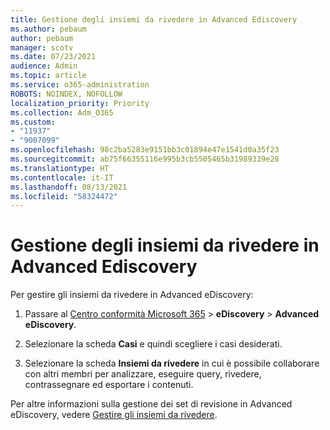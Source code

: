 ```yaml
---
title: Gestione degli insiemi da rivedere in Advanced Ediscovery
ms.author: pebaum
author: pebaum
manager: scotv
ms.date: 07/23/2021
audience: Admin
ms.topic: article
ms.service: o365-administration
ROBOTS: NOINDEX, NOFOLLOW
localization_priority: Priority
ms.collection: Adm_O365
ms.custom:
- "11937"
- "9007099"
ms.openlocfilehash: 98c2ba5283e9151bb3c01894e47e1541d0a35f23
ms.sourcegitcommit: ab75f66355116e995b3cb5505465b31989339e28
ms.translationtype: HT
ms.contentlocale: it-IT
ms.lasthandoff: 08/13/2021
ms.locfileid: "58324472"
---
```

# <a name="managing-review-dets-in-advanced-ediscovery"></a>Gestione degli insiemi da rivedere in Advanced Ediscovery

Per gestire gli insiemi da rivedere in Advanced eDiscovery:

1. Passare al [Centro conformità Microsoft 365](https://compliance.microsoft.com/) > **eDiscovery** > **Advanced eDiscovery**.

1. Selezionare la scheda **Casi** e quindi scegliere i casi desiderati.

1. Selezionare la scheda **Insiemi da rivedere** in cui è possibile collaborare con altri membri per analizzare, eseguire query, rivedere, contrassegnare ed esportare i contenuti.

Per altre informazioni sulla gestione dei set di revisione in Advanced eDiscovery, vedere [Gestire gli insiemi da rivedere](https://docs.microsoft.com/microsoft-365/compliance/managing-review-sets).